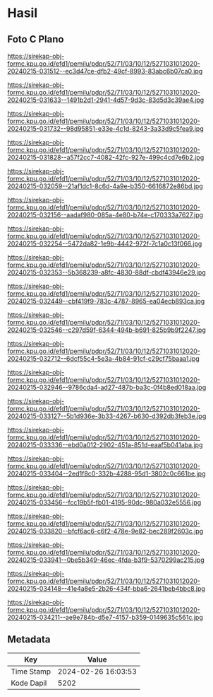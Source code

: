 # Hasil

## Foto C Plano

https://sirekap-obj-formc.kpu.go.id/efd1/pemilu/pdpr/52/71/03/10/12/5271031012020-20240215-031512--ec3d47ce-dfb2-49cf-8993-83abc6b07ca0.jpg

https://sirekap-obj-formc.kpu.go.id/efd1/pemilu/pdpr/52/71/03/10/12/5271031012020-20240215-031633--1491b2d1-2941-4d57-9d3c-83d5d3c39ae4.jpg

https://sirekap-obj-formc.kpu.go.id/efd1/pemilu/pdpr/52/71/03/10/12/5271031012020-20240215-031732--98d95851-e33e-4c1d-8243-3a33d9c5fea9.jpg

https://sirekap-obj-formc.kpu.go.id/efd1/pemilu/pdpr/52/71/03/10/12/5271031012020-20240215-031828--a57f2cc7-4082-42fc-927e-499c4cd7e6b2.jpg

https://sirekap-obj-formc.kpu.go.id/efd1/pemilu/pdpr/52/71/03/10/12/5271031012020-20240215-032059--21af1dc1-8c6d-4a9e-b350-6616872e86bd.jpg

https://sirekap-obj-formc.kpu.go.id/efd1/pemilu/pdpr/52/71/03/10/12/5271031012020-20240215-032156--aadaf980-085a-4e80-b74e-c170333a7627.jpg

https://sirekap-obj-formc.kpu.go.id/efd1/pemilu/pdpr/52/71/03/10/12/5271031012020-20240215-032254--5472da82-1e9b-4442-972f-7c1a0c13f066.jpg

https://sirekap-obj-formc.kpu.go.id/efd1/pemilu/pdpr/52/71/03/10/12/5271031012020-20240215-032353--5b368239-a8fc-4830-88df-cbdf43946e29.jpg

https://sirekap-obj-formc.kpu.go.id/efd1/pemilu/pdpr/52/71/03/10/12/5271031012020-20240215-032449--cbf419f9-783c-4787-8965-ea04ecb893ca.jpg

https://sirekap-obj-formc.kpu.go.id/efd1/pemilu/pdpr/52/71/03/10/12/5271031012020-20240215-032546--c297d59f-6344-494b-b691-825b9b9f2247.jpg

https://sirekap-obj-formc.kpu.go.id/efd1/pemilu/pdpr/52/71/03/10/12/5271031012020-20240215-032712--6dcf55c4-5e3a-4b84-91cf-c29cf75baaa1.jpg

https://sirekap-obj-formc.kpu.go.id/efd1/pemilu/pdpr/52/71/03/10/12/5271031012020-20240215-032946--9786cda4-ad27-487b-ba3c-0f4b8ed018aa.jpg

https://sirekap-obj-formc.kpu.go.id/efd1/pemilu/pdpr/52/71/03/10/12/5271031012020-20240215-033127--5b1d936e-3b33-4267-b630-d392db3feb3e.jpg

https://sirekap-obj-formc.kpu.go.id/efd1/pemilu/pdpr/52/71/03/10/12/5271031012020-20240215-033336--ebd0a012-2902-451a-851d-eaaf5b041aba.jpg

https://sirekap-obj-formc.kpu.go.id/efd1/pemilu/pdpr/52/71/03/10/12/5271031012020-20240215-033404--2ed1f8c0-332b-4288-95d1-3802c0c661be.jpg

https://sirekap-obj-formc.kpu.go.id/efd1/pemilu/pdpr/52/71/03/10/12/5271031012020-20240215-033456--fcc19b5f-fb01-4195-90dc-980a032e5556.jpg

https://sirekap-obj-formc.kpu.go.id/efd1/pemilu/pdpr/52/71/03/10/12/5271031012020-20240215-033820--bfcf6ac6-c6f2-478e-9e82-bec289f2603c.jpg

https://sirekap-obj-formc.kpu.go.id/efd1/pemilu/pdpr/52/71/03/10/12/5271031012020-20240215-033941--0be5b349-46ec-4fda-b3f9-5370299ac215.jpg

https://sirekap-obj-formc.kpu.go.id/efd1/pemilu/pdpr/52/71/03/10/12/5271031012020-20240215-034148--41e4a8e5-2b26-434f-bba6-2641beb4bbc8.jpg

https://sirekap-obj-formc.kpu.go.id/efd1/pemilu/pdpr/52/71/03/10/12/5271031012020-20240215-034211--ae9e784b-d5e7-4157-b359-0149635c561c.jpg


## Metadata

| Key        | Value               |
| ---------- | ------------------- |
| Time Stamp | 2024-02-26 16:03:53 |
| Kode Dapil | 5202                |



